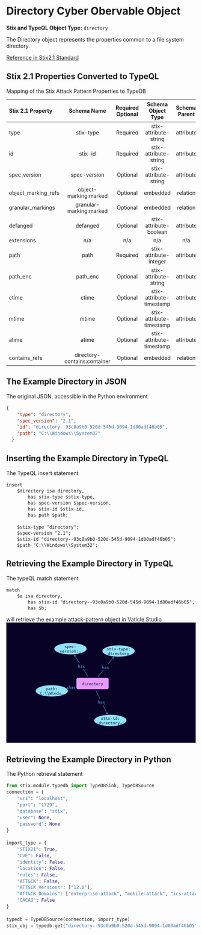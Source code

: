 # Directory Cyber Obervable Object

**Stix and TypeQL Object Type:**  `directory`

The Directory object represents the properties common to a file system directory.

[Reference in Stix2.1 Standard](https://docs.oasis-open.org/cti/stix/v2.1/os/stix-v2.1-os.html#_lyvpga5hlw52)
## Stix 2.1 Properties Converted to TypeQL
Mapping of the Stix Attack Pattern Properties to TypeDB

|  Stix 2.1 Property    |           Schema Name             | Required  Optional  |      Schema Object Type | Schema Parent  |
|:--------------------|:--------------------------------:|:------------------:|:------------------------:|:-------------:|
|  type                 |            stix-type              |      Required       |  stix-attribute-string    |   attribute    |
|  id                   |             stix-id               |      Required       |  stix-attribute-string    |   attribute    |
|  spec_version         |           spec-version            |      Optional       |  stix-attribute-string    |   attribute    |
|  object_marking_refs  |      object-marking:marked        |      Optional       |   embedded     |relation |
|  granular_markings    |     granular-marking:marked       |      Optional       |   embedded     |relation |
| defanged |defanged |      Optional       |stix-attribute-boolean |   attribute    |
|  extensions           |               n/a                 |        n/a          |           n/a             |      n/a       |
| path |path |Required |  stix-attribute-integer    |   attribute    |
| path_enc |path_enc |      Optional       |  stix-attribute-string    |   attribute    |
| ctime |ctime |      Optional       |  stix-attribute-timestamp    |   attribute    |
| mtime |mtime |      Optional       |  stix-attribute-timestamp    |   attribute    |
| atime |atime |      Optional       |  stix-attribute-timestamp    |   attribute    |
| contains_refs |directory-contains:container |      Optional       |   embedded     |relation |

## The Example Directory in JSON
The original JSON, accessible in the Python environment
```json
{
    "type": "directory",  
    "spec_version": "2.1",  
    "id": "directory--93c0a9b0-520d-545d-9094-1d80adf46b05",  
    "path": "C:\\Windows\\System32"  
  }
```


## Inserting the Example Directory in TypeQL
The TypeQL insert statement
```typeql
insert 
    $directory isa directory,
        has stix-type $stix-type,
        has spec-version $spec-version,
        has stix-id $stix-id,
        has path $path;
    
    $stix-type "directory";
    $spec-version "2.1";
    $stix-id "directory--93c0a9b0-520d-545d-9094-1d80adf46b05";
    $path "C:\\Windows\\System32";
```

## Retrieving the Example Directory in TypeQL
The typeQL match statement

```typeql
match
    $a isa directory,
        has stix-id "directory--93c0a9b0-520d-545d-9094-1d80adf46b05",
        has $b;
```


will retrieve the example attack-pattern object in Vaticle Studio
![Directory Example](./img/directory.png)

## Retrieving the Example Directory  in Python
The Python retrieval statement

```python
from stix.module.typedb import TypeDBSink, TypeDBSource
connection = {
    "uri": "localhost",
    "port": "1729",
    "database": "stix",
    "user": None,
    "password": None
}

import_type = {
    "STIX21": True,
    "CVE": False,
    "identity": False,
    "location": False,
    "rules": False,
    "ATT&CK": False,
    "ATT&CK_Versions": ["12.0"],
    "ATT&CK_Domains": ["enterprise-attack", "mobile-attack", "ics-attack"],
    "CACAO": False
}

typedb = TypeDBSource(connection, import_type)
stix_obj = typedb.get("directory--93c0a9b0-520d-545d-9094-1d80adf46b05")
```

